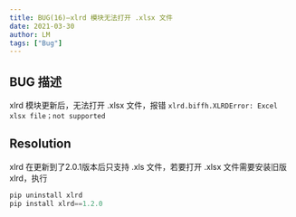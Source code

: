```yaml
---
title: BUG(16)—xlrd 模块无法打开 .xlsx 文件
date: 2021-03-30
author: LM
tags: ["Bug"]
---
```


## BUG 描述

xlrd 模块更新后，无法打开 .xlsx 文件，报错 `xlrd.biffh.XLRDError: Excel xlsx file；not supported`

## Resolution

xlrd 在更新到了2.0.1版本后只支持 .xls 文件，若要打开 .xlsx 文件需要安装旧版 xlrd，执行

```python
pip uninstall xlrd
pip install xlrd==1.2.0
```